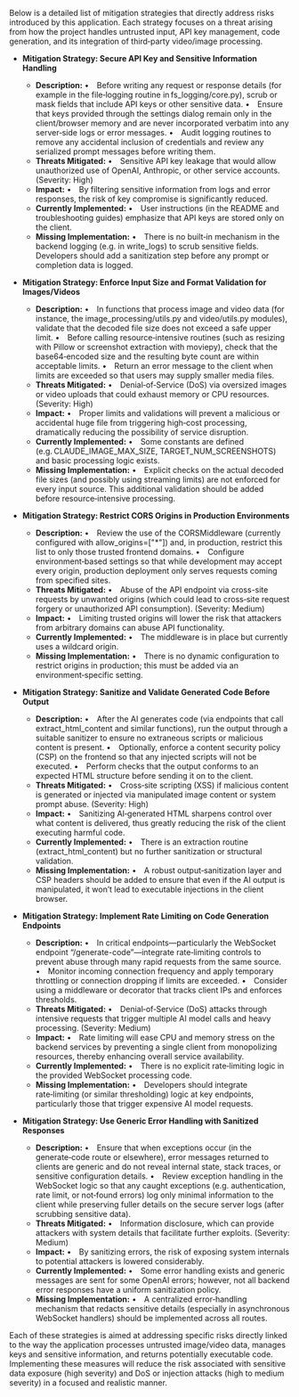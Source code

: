 Below is a detailed list of mitigation strategies that directly address risks introduced by this application. Each strategy focuses on a threat arising from how the project handles untrusted input, API key management, code generation, and its integration of third‐party video/image processing.

- **Mitigation Strategy: Secure API Key and Sensitive Information Handling**
  - **Description:**
    • Before writing any request or response details (for example in the file‑logging routine in fs_logging/core.py), scrub or mask fields that include API keys or other sensitive data.
    • Ensure that keys provided through the settings dialog remain only in the client/browser memory and are never incorporated verbatim into any server‑side logs or error messages.
    • Audit logging routines to remove any accidental inclusion of credentials and review any serialized prompt messages before writing them.
  - **Threats Mitigated:**
    • Sensitive API key leakage that would allow unauthorized use of OpenAI, Anthropic, or other service accounts. (Severity: High)
  - **Impact:**
    • By filtering sensitive information from logs and error responses, the risk of key compromise is significantly reduced.
  - **Currently Implemented:**
    • User instructions (in the README and troubleshooting guides) emphasize that API keys are stored only on the client.
  - **Missing Implementation:**
    • There is no built‑in mechanism in the backend logging (e.g. in write_logs) to scrub sensitive fields. Developers should add a sanitization step before any prompt or completion data is logged.

- **Mitigation Strategy: Enforce Input Size and Format Validation for Images/Videos**
  - **Description:**
    • In functions that process image and video data (for instance, the image_processing/utils.py and video/utils.py modules), validate that the decoded file size does not exceed a safe upper limit.
    • Before calling resource‑intensive routines (such as resizing with Pillow or screenshot extraction with moviepy), check that the base64‑encoded size and the resulting byte count are within acceptable limits.
    • Return an error message to the client when limits are exceeded so that users may supply smaller media files.
  - **Threats Mitigated:**
    • Denial‐of‐Service (DoS) via oversized images or video uploads that could exhaust memory or CPU resources. (Severity: High)
  - **Impact:**
    • Proper limits and validations will prevent a malicious or accidental huge file from triggering high‑cost processing, dramatically reducing the possibility of service disruption.
  - **Currently Implemented:**
    • Some constants are defined (e.g. CLAUDE_IMAGE_MAX_SIZE, TARGET_NUM_SCREENSHOTS) and basic processing logic exists.
  - **Missing Implementation:**
    • Explicit checks on the actual decoded file sizes (and possibly using streaming limits) are not enforced for every input source. This additional validation should be added before resource‑intensive processing.

- **Mitigation Strategy: Restrict CORS Origins in Production Environments**
  - **Description:**
    • Review the use of the CORSMiddleware (currently configured with allow_origins=["*"]) and, in production, restrict this list to only those trusted frontend domains.
    • Configure environment‑based settings so that while development may accept every origin, production deployment only serves requests coming from specified sites.
  - **Threats Mitigated:**
    • Abuse of the API endpoint via cross-site requests by unwanted origins (which could lead to cross‑site request forgery or unauthorized API consumption). (Severity: Medium)
  - **Impact:**
    • Limiting trusted origins will lower the risk that attackers from arbitrary domains can abuse API functionality.
  - **Currently Implemented:**
    • The middleware is in place but currently uses a wildcard origin.
  - **Missing Implementation:**
    • There is no dynamic configuration to restrict origins in production; this must be added via an environment‑specific setting.

- **Mitigation Strategy: Sanitize and Validate Generated Code Before Output**
  - **Description:**
    • After the AI generates code (via endpoints that call extract_html_content and similar functions), run the output through a suitable sanitizer to ensure no extraneous scripts or malicious content is present.
    • Optionally, enforce a content security policy (CSP) on the frontend so that any injected scripts will not be executed.
    • Perform checks that the output conforms to an expected HTML structure before sending it on to the client.
  - **Threats Mitigated:**
    • Cross‑site scripting (XSS) if malicious content is generated or injected via manipulated image content or system prompt abuse. (Severity: High)
  - **Impact:**
    • Sanitizing AI‑generated HTML sharpens control over what content is delivered, thus greatly reducing the risk of the client executing harmful code.
  - **Currently Implemented:**
    • There is an extraction routine (extract_html_content) but no further sanitization or structural validation.
  - **Missing Implementation:**
    • A robust output‐sanitization layer and CSP headers should be added to ensure that even if the AI output is manipulated, it won’t lead to executable injections in the client browser.

- **Mitigation Strategy: Implement Rate Limiting on Code Generation Endpoints**
  - **Description:**
    • In critical endpoints—particularly the WebSocket endpoint “/generate-code”—integrate rate‑limiting controls to prevent abuse through many rapid requests from the same source.
    • Monitor incoming connection frequency and apply temporary throttling or connection dropping if limits are exceeded.
    • Consider using a middleware or decorator that tracks client IPs and enforces thresholds.
  - **Threats Mitigated:**
    • Denial‐of‑Service (DoS) attacks through intensive requests that trigger multiple AI model calls and heavy processing. (Severity: Medium)
  - **Impact:**
    • Rate limiting will ease CPU and memory stress on the backend services by preventing a single client from monopolizing resources, thereby enhancing overall service availability.
  - **Currently Implemented:**
    • There is no explicit rate‑limiting logic in the provided WebSocket processing code.
  - **Missing Implementation:**
    • Developers should integrate rate‑limiting (or similar thresholding) logic at key endpoints, particularly those that trigger expensive AI model requests.

- **Mitigation Strategy: Use Generic Error Handling with Sanitized Responses**
  - **Description:**
    • Ensure that when exceptions occur (in the generate‑code route or elsewhere), error messages returned to clients are generic and do not reveal internal state, stack traces, or sensitive configuration details.
    • Review exception handling in the WebSocket logic so that any caught exceptions (e.g. authentication, rate limit, or not‑found errors) log only minimal information to the client while preserving fuller details on the secure server logs (after scrubbing sensitive data).
  - **Threats Mitigated:**
    • Information disclosure, which can provide attackers with system details that facilitate further exploits. (Severity: Medium)
  - **Impact:**
    • By sanitizing errors, the risk of exposing system internals to potential attackers is lowered considerably.
  - **Currently Implemented:**
    • Some error handling exists and generic messages are sent for some OpenAI errors; however, not all backend error responses have a uniform sanitization policy.
  - **Missing Implementation:**
    • A centralized error‑handling mechanism that redacts sensitive details (especially in asynchronous WebSocket handlers) should be implemented across all routes.

Each of these strategies is aimed at addressing specific risks directly linked to the way the application processes untrusted image/video data, manages keys and sensitive information, and returns potentially executable code. Implementing these measures will reduce the risk associated with sensitive data exposure (high severity) and DoS or injection attacks (high to medium severity) in a focused and realistic manner.
